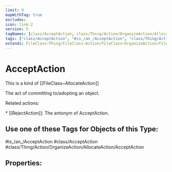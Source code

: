```yaml
---
limit: 9
mapWithTag: true
excludes:
icon: link-2
version: 5
tagNames: [class/AcceptAction, class/Thing/Action/OrganizeAction/AllocateAction/AcceptAction, is_an_/AcceptAction, schema-org/AcceptAction]
tags: ["class/AcceptAction", "#is_/an_/AcceptAction", "class/Thing/Action/OrganizeAction/AllocateAction/AcceptAction"]
extends: FileClass~Thing/FileClass~Action/FileClass~OrganizeAction/FileClass~AllocateAction
---
```


# AcceptAction
This is a kind of [[FileClass~AllocateAction]]

The act of committing to/adopting an object.

Related actions:

\* [[RejectAction]]: The antonym of AcceptAction.


## Use one of these Tags for Objects of this Type:

#is_/an_/AcceptAction
#class/AcceptAction
#class/Thing/Action/OrganizeAction/AllocateAction/AcceptAction

## Properties:


